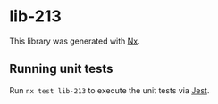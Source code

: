 # lib-213

This library was generated with [Nx](https://nx.dev).

## Running unit tests

Run `nx test lib-213` to execute the unit tests via [Jest](https://jestjs.io).
